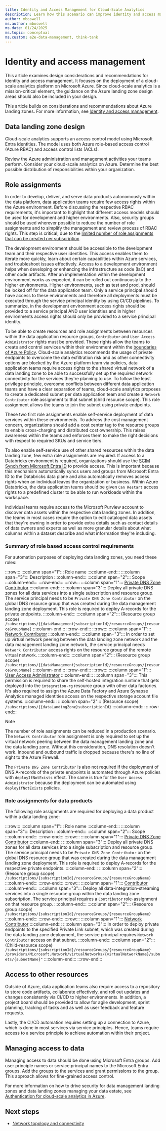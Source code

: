 ```yaml
---
title: Identity and Access Management for Cloud-Scale Analytics
description: Learn how this scenario can improve identity and access management for cloud-scale analytics in Azure.
author: mboswell
ms.author: mboswell
ms.date: 01/24/2025
ms.topic: conceptual
ms.custom: e2e-data-management, think-tank
---
```


# Identity and access management

This article examines design considerations and recommendations for identity and access management. It focuses on the deployment of a cloud-scale analytics platform on Microsoft Azure. Since cloud-scale analytics is a mission-critical element, the guidance on the Azure landing zone design areas should also be included in your design.

This article builds on considerations and recommendations about Azure landing zones. For more information, see [Identity and access management](../../ready/landing-zone/design-area/identity-access.md).

## Data landing zone design

Cloud-scale analytics supports an access control model using Microsoft Entra identities. The model uses both Azure role-based access control (Azure RBAC) and access control lists (ACLs).

Review the Azure administration and management activities your teams perform. Consider your cloud-scale analytics on Azure. Determine the best possible distribution of responsibilities within your organization.

## Role assignments

In order to develop, deliver, and serve data products autonomously within the data platform, data application teams require few access rights within the Azure environment. Before discussing the respective RBAC requirements, it's important to highlight that different access models should be used for development and higher environments. Also, security groups should be used wherever possible to reduce the number of role assignments and to simplify the management and review process of RBAC rights. This step is critical, due to the [limited number of role assignments that can be created per subscription](/azure/azure-resource-manager/management/azure-subscription-service-limits#azure-rbac-limits).

The development environment should be accessible to the development team and their respective user identities. This access enables them to iterate more quickly, learn about certain capabilities within Azure services, and troubleshoot issues effectively. Access to a development environment helps when developing or enhancing the infrastructure as code (IaC) and other code artifacts. After an implementation within the development environment works as expected, it can be rolled out continuously to the higher environments. Higher environments, such as test and prod, should be locked off for the data application team. Only a service principal should have access to these environments and therefore all deployments must be executed through the service principal identity by using CI/CD pipelines. To summarize, in the development environment access rights should be provided to a service principal AND user identities and in higher environments access rights should only be provided to a service principal identity.

To be able to create resources and role assignments between resources within the data application resource groups, `Contributor` and `User Access Administrator` rights must be provided. These rights allow the teams to create and control services within their environment within the [boundaries of Azure Policy](eslz-policies.md). Cloud-scale analytics recommends the usage of private endpoints to overcome the data exfiltration risk and as other connectivity options are blocked by the Azure platform team via policies, data application teams require access rights to the shared virtual network of a data landing zone to be able to successfully set up the required network connectivity for the services they're planning to use. To follow the least privilege principle, overcome conflicts between different data application teams and have a clear separation of teams, cloud-scale analytics proposes to create a dedicated subnet per data application team and create a `Network Contributor` role assignment to that subnet (child resource scope). This role assignment allows the teams to join the subnet using private endpoints.

These two first role assignments enable self-service deployment of data services within these environments. To address the cost management concern, organizations should add a cost center tag to the resource groups to enable cross-charging and distributed cost ownership. This raises awareness within the teams and enforces them to make the right decisions with respect to required SKUs and service tiers.

To also enable self-service use of other shared resources within the data landing zone, few extra role assignments are required. If access to a Databricks environment is required, organizations should use the [SCIM Synch from Microsoft Entra ID](/azure/databricks/administration-guide/users-groups/scim/aad) to provide access. This is important because this mechanism automatically syncs users and groups from Microsoft Entra ID to the Databricks data plane and also automatically removes access rights when an individual leaves the organization or business. Within Azure Databricks, the data application teams should be given `Can Restart` access rights to a predefined cluster to be able to run workloads within the workspace.

Individual teams require access to the Microsoft Purview account to discover data assets within the respective data landing zones. In addition, the teams in most cases require the option to edit cataloged data assets that they're owning in order to provide extra details such as contact details of data owners and experts as well as more granular details about what columns within a dataset describe and what information they're including.

### Summary of role based access control requirements

For automation purposes of deploying data landing zones, you need these roles:

:::row:::
    :::column span="1":::
        Role name
    :::column-end:::
    :::column span="3":::
        Description
    :::column-end:::
    :::column span="2":::
        Scope
    :::column-end:::
:::row-end:::
:::row:::
    :::column span="1":::
        [Private DNS Zone Contributor](/azure/role-based-access-control/built-in-roles#private-dns-zone-contributor)
    :::column-end:::
    :::column span="3":::
        Deploy all private DNS zones for all data services into a single subscription and resource group. The service principal needs to be `Private DNS Zone Contributor` on the global DNS resource group that was created during the data management landing zone deployment. This role is required to deploy A-records for the private endpoints.
    :::column-end:::
    :::column span="2":::
        (Resource group scope) `/subscriptions/{{dataManagement}subscriptionId}/resourceGroups/{resourceGroupName}`
    :::column-end:::
:::row-end:::
:::row:::
    :::column span="1":::
        [Network Contributor](/azure/role-based-access-control/built-in-roles#network-contributor)
    :::column-end:::
    :::column span="3":::
        In order to set up virtual network peering between the data landing zone network and the data management landing zone network, the service principal needs `Network Contributor` access rights on the resource group of the remote virtual network.
    :::column-end:::
    :::column span="2":::
        (Resource group scope) `/subscriptions/{{dataManagement}subscriptionId}/resourceGroups/{resourceGroupName}`
    :::column-end:::
:::row-end:::
:::row:::
    :::column span="1":::
        [User Access Administrator](/azure/role-based-access-control/built-in-roles#user-access-administrator)
    :::column-end:::
    :::column span="3":::
        This permission is required to share the self-hosted integration runtime that gets deployed into the `integration-rg` resource group with other data factories. It's also required to assign the Azure Data Factory and Azure Synapse Analytics managed identities access on the respective storage account file systems.
    :::column-end:::
    :::column span="2":::
        (Resource scope) `/subscriptions/{{dataLandingZone}subscriptionId}`
    :::column-end:::
:::row-end:::

> [!NOTE]
> The number of role assignments can be reduced in a production scenario. The `Network Contributor` role assignment is only required to set up the virtual network peering between the data management landing zone and the data landing zone. Without this consideration, DNS resolution doesn't work. Inbound and outbound traffic is dropped because there's no line of sight to the Azure Firewall.
>
> The `Private DNS Zone Contributor` is also not required if the deployment of DNS A-records of the private endpoints is automated through Azure policies with `deployIfNotExists` effect. The same is true for the `User Access Administrator` because the deployment can be automated using `deployIfNotExists` policies.

### Role assignments for data products

The following role assignments are required for deploying a data product within a data landing zone:

:::row:::
    :::column span="1":::
        Role name
    :::column-end:::
    :::column span="3":::
        Description
    :::column-end:::
    :::column span="2":::
        Scope
    :::column-end:::
:::row-end:::
:::row:::
    :::column span="1":::
        [Private DNS Zone Contributor](/azure/role-based-access-control/built-in-roles#private-dns-zone-contributor)
    :::column-end:::
    :::column span="3":::
        Deploy all private DNS zones for all data services into a single subscription and resource group. The service principal needs to be `Private DNS Zone Contributor` on the global DNS resource group that was created during the data management landing zone deployment. This role is required to deploy A-records for the respective private endpoints.
    :::column-end:::
    :::column span="2":::
        (Resource group scope) `/subscriptions/{subscriptionId}/resourceGroups/{resourceGroupName}`
    :::column-end:::
:::row-end:::
:::row:::
    :::column span="1":::
        [Contributor](/azure/role-based-access-control/built-in-roles#contributor)
    :::column-end:::
    :::column span="3":::
        Deploy all data-integration-streaming services into a single resource group within the data landing zone subscription. The service principal requires a `Contributor` role-assignment on that resource group.
    :::column-end:::
    :::column span="2":::
        (Resource group scope)  `/subscriptions/{subscriptionId}/resourceGroups/{resourceGroupName}`
    :::column-end:::
:::row-end:::
:::row:::
    :::column span="1":::
        [Network Contributor](/azure/role-based-access-control/built-in-roles#network-contributor)
    :::column-end:::
    :::column span="3":::
        In order to deploy private endpoints to the specified Private Link subnet, which was created during the data landing zone deployment, the service principal requires `Network Contributor` access on that subnet.
    :::column-end:::
    :::column span="2":::
        (Child-resource scope) `/subscriptions/{subscriptionId}/resourceGroups/{resourceGroupName} /providers/Microsoft.Network/virtualNetworks/{virtualNetworkName}/subnets/{subnetName}"`
    :::column-end:::
:::row-end:::

## Access to other resources

Outside of Azure, data application teams also require access to a repository to store code artifacts, collaborate effectively, and roll out updates and changes consistently via CI/CD to higher environments. In addition, a project board should be provided to allow for agile development, sprint planning, tracking of tasks and as well as user feedback and feature requests.

Lastly, the CI/CD automation requires setting up a connection to Azure, which is done in most services via service principles. Hence, teams require access to a service principle to achieve automation within their project.

## Managing access to data

Managing access to data should be done using Microsoft Entra groups. Add user principle names or service principal names to the Microsoft Entra groups. Add the groups to the services and grant permissions to the group. This approach allows for fine-grained access control.

For more information on how to drive security for data management landing zones and data landing zones managing your data estate, see [Authentication for cloud-scale analytics in Azure](./secure-authentication.md).

## Next steps

- [Network topology and connectivity](./eslz-network-topology-and-connectivity.md)
